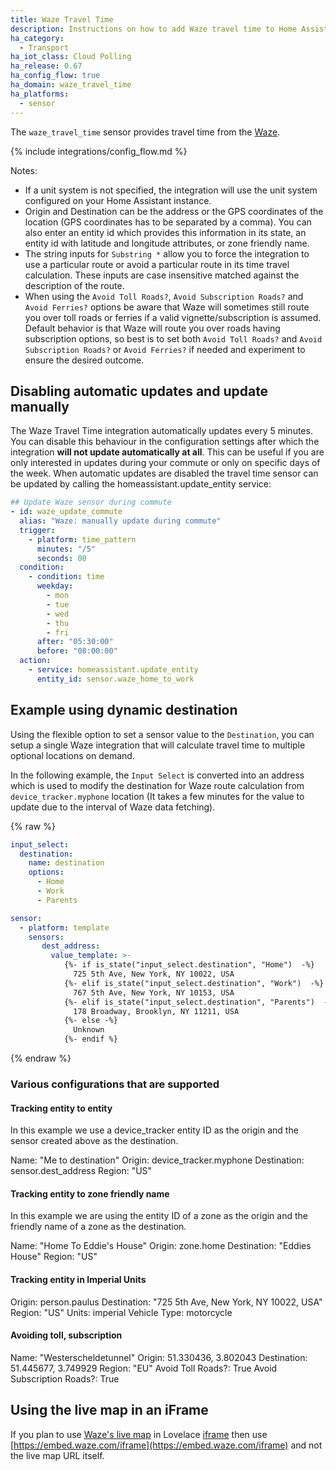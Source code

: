 ```yaml
---
title: Waze Travel Time
description: Instructions on how to add Waze travel time to Home Assistant.
ha_category:
  - Transport
ha_iot_class: Cloud Polling
ha_release: 0.67
ha_config_flow: true
ha_domain: waze_travel_time
ha_platforms:
  - sensor
---
```


The `waze_travel_time` sensor provides travel time from the [Waze](https://www.waze.com/).

{% include integrations/config_flow.md %}

Notes:

- If a unit system is not specified, the integration will use the unit system configured on your Home Assistant instance.
- Origin and Destination can be the address or the GPS coordinates of the location (GPS coordinates has to be separated by a comma). You can also enter an entity id which provides this information in its state, an entity id with latitude and longitude attributes, or zone friendly name.
- The string inputs for `Substring *` allow you to force the integration to use a particular route or avoid a particular route in its time travel calculation. These inputs are case insensitive matched against the description of the route.
- When using the `Avoid Toll Roads?`, `Avoid Subscription Roads?` and `Avoid Ferries?` options be aware that Waze will sometimes still route you over toll roads or ferries if a valid vignette/subscription is assumed. Default behavior is that Waze will route you over roads having subscription options, so best is to set both `Avoid Toll Roads?` and `Avoid Subscription Roads?` or `Avoid Ferries?` if needed and experiment to ensure the desired outcome.

## Disabling automatic updates and update manually

The Waze Travel Time integration automatically updates every 5 minutes. You can disable this behaviour in the configuration settings after which the integration **will not update automatically at all**. This can be useful if you are only interested in updates during your commute or only on specific days of the week. When automatic updates are disabled the travel time sensor can be updated by calling the homeassistant.update_entity service:

```yaml
## Update Waze sensor during commute
- id: waze_update_commute
  alias: "Waze: manually update during commute"
  trigger:
    - platform: time_pattern
      minutes: "/5"
      seconds: 00
  condition:
    - condition: time
      weekday:
        - mon
        - tue
        - wed
        - thu
        - fri
      after: "05:30:00"
      before: "08:00:00"
  action:
    - service: homeassistant.update_entity
      entity_id: sensor.waze_home_to_work
```

## Example using dynamic destination

Using the flexible option to set a sensor value to the `Destination`, you can setup a single Waze integration that will calculate travel time to multiple optional locations on demand.

In the following example, the `Input Select` is converted into an address which is used to modify the destination for Waze route calculation from `device_tracker.myphone` location (It takes a few minutes for the value to update due to the interval of Waze data fetching).

{% raw %}

```yaml
input_select:
  destination:
    name: destination
    options:
      - Home
      - Work
      - Parents

sensor:
  - platform: template
    sensors:
       dest_address:
         value_template: >-
            {%- if is_state("input_select.destination", "Home")  -%}
              725 5th Ave, New York, NY 10022, USA
            {%- elif is_state("input_select.destination", "Work")  -%}
              767 5th Ave, New York, NY 10153, USA
            {%- elif is_state("input_select.destination", "Parents")  -%}
              178 Broadway, Brooklyn, NY 11211, USA
            {%- else -%}
              Unknown
            {%- endif %}

```

{% endraw %}

### Various configurations that are supported

#### Tracking entity to entity

In this example we use a device_tracker entity ID as the origin and the sensor created above as the destination.

Name: "Me to destination"
Origin: device_tracker.myphone
Destination: sensor.dest_address
Region: "US"

#### Tracking entity to zone friendly name

In this example we are using the entity ID of a zone as the origin and the friendly name of a zone as the destination.

Name: "Home To Eddie's House"
Origin: zone.home
Destination: "Eddies House"
Region: "US"

#### Tracking entity in Imperial Units

Origin: person.paulus
Destination: "725 5th Ave, New York, NY 10022, USA"
Region: "US"
Units: imperial
Vehicle Type: motorcycle

#### Avoiding toll, subscription

Name: "Westerscheldetunnel"
Origin: 51.330436, 3.802043
Destination: 51.445677, 3.749929
Region: "EU"
Avoid Toll Roads?: True
Avoid Subscription Roads?: True  

## Using the live map in an iFrame

If you plan to use [Waze's live map](https://developers.google.com/waze/iframe/)
in Lovelace [iframe](/lovelace/iframe/) then use
[https://embed.waze.com/iframe](https://embed.waze.com/iframe) and not the live map URL itself.
